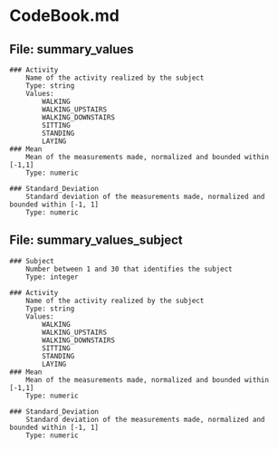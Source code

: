 # CodeBook.md
## File: summary_values

	### Activity
		Name of the activity realized by the subject
		Type: string
		Values:
			WALKING
			WALKING_UPSTAIRS
			WALKING_DOWNSTAIRS
			SITTING
			STANDING
			LAYING
	### Mean
		Mean of the measurements made, normalized and bounded within [-1,1]
		Type: numeric
	
	### Standard_Deviation
		Standard deviation of the measurements made, normalized and bounded within [-1, 1]
		Type: numeric
		
## File: summary_values_subject
	
	### Subject
		Number between 1 and 30 that identifies the subject
		Type: integer
	
	### Activity
		Name of the activity realized by the subject
		Type: string
		Values:
			WALKING
			WALKING_UPSTAIRS
			WALKING_DOWNSTAIRS
			SITTING
			STANDING
			LAYING
	### Mean
		Mean of the measurements made, normalized and bounded within [-1,1]
		Type: numeric
	
	### Standard_Deviation
		Standard deviation of the measurements made, normalized and bounded within [-1, 1]
		Type: numeric
		
					